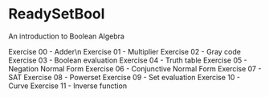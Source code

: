 # ReadySetBool

An introduction to Boolean Algebra

Exercise 00 - Adder\n
Exercise 01 - Multiplier
Exercise 02 - Gray code
Exercise 03 - Boolean evaluation
Exercise 04 - Truth table
Exercise 05 - Negation Normal Form
Exercise 06 - Conjunctive Normal Form
Exercise 07 - SAT
Exercise 08 - Powerset
Exercise 09 - Set evaluation
Exercise 10 - Curve
Exercise 11 - Inverse function
